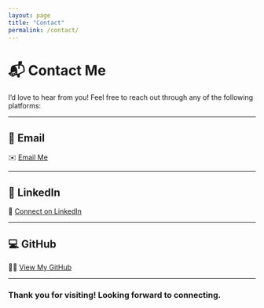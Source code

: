 ```yaml
---
layout: page
title: "Contact"
permalink: /contact/
---
```


# 📬 Contact Me

I’d love to hear from you! Feel free to reach out through any of the following platforms:

---

## 📧 Email
✉️ [Email Me](mailto:scottmcqueen2023@gmail.com)

---

## 💼 LinkedIn
🔗 [Connect on LinkedIn](https://www.linkedin.com/in/smmcqueen/)

---

## 💻 GitHub
👨‍💻 [View My GitHub](https://github.com/SMcQueen2023)

---

### Thank you for visiting! Looking forward to connecting.
